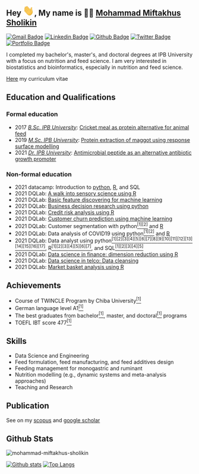 ## Hey <img src="images/hand-wave.gif" width="30px">, My name is 👨‍🔬 [Mohammad Miftakhus Sholikin](https://mohammad-miftakhus-sholikin.github.io/academic_website/profil/riwayat-hidup-penulis/)

[![Gmail Badge](https://img.shields.io/badge/-sholikin-c14438?style=flat&logo=Gmail&logoColor=white&link=mailto:mohammadmiftakhussholikin@gmail.com)](mailto:mohammadmiftakhussholikin@gmail.com) 
[![Linkedin Badge](https://img.shields.io/badge/sholikin-0072b1?style=flat&logo=Linkedin&logoColor=white&link=https://www.linkedin.com/in/mohammad-miftakhus-sholikin/)](https://www.linkedin.com/in/mohammad-miftakhus-sholikin/)
[![Github Badge](https://img.shields.io/badge/-sholikin-grey?style=flat&logo=github&logoColor=white&link=https://github.com/mohammad-miftakhus-sholikin/)](https://www.github.com/mohammad-miftakhus-sholikin/)
[![Twitter Badge](https://img.shields.io/badge/-sholikin-00acee?style=flat&logo=twitter&logoColor=white&link=https://twitter.com/mohammad-miftakhus-sholikin/)](https://www.twitter.com/mohammad-miftakhus-sholikin/)
[![Portfolio Badge](https://img.shields.io/badge/-sholikin-blue?style=flat&link=https://github.com/mohammad-miftakhus-sholikin/)](https://github.com/mohammad-miftakhus-sholikin/)

<p align='left'>I completed my bachelor's, master's, and doctoral degrees at IPB University with a focus on nutrition and feed science. I am very interested in biostatistics and bioinformatics, especially in nutrition and feed science.</p><p align='left'> <a href='https://github.com/mohammad-miftakhus-sholikin/mohammad-miftakhus-sholikin/blob/main/assets/publications/Surat_2021__Daftar-riwayat-hidup-MM-Sholikin-dosen.pdf' target=_blank><u>Here</u></a> my curriculum vitae</p>


## Education and Qualifications
### Formal education
- 2017 [_B.Sc. IPB University_](./assets/certificates/Sertifikat_2017__Ijazah-sarjana.pdf): [Cricket meal as protein alternative for animal feed](./assets/publications/2017__Undergraduate-thesis.pdf)
- 2019 [_M.Sc. IPB University_](./assets/certificates/Sertifikat_2019__Ijazah-magister.pdf): [Protein extraction of maggot using response surface modelling](./assets/publications/2019__Thesis.pdf)
- 2021 [_Dr. IPB University_](./assets/certificates/Sertifikat_2021__Ijazah-doktor.pdf): [Antimicrobial peptide as an alternative antibiotic growth promoter](./assets/publications/2021__Dissertation.pdf)
### Non-formal education
- 2021 datacamp: Introduction to [python](https://www.datacamp.com/statement-of-accomplishment/course/f1f91124dbb5a000300638066d758db5ec456b12), [R](https://www.datacamp.com/statement-of-accomplishment/course/3136bfe374498447c0a65dcc4c00cfc0b118e117), and SQL
- 2021 DQLab: [A walk into sensory science using R](https://academy.dqlab.id/certificate/pdf/DQLABDSSR1AGPCLU)
- 2021 DQLab: [Basic feature discovering for machine learning](https://academy.dqlab.id/certificate/pdf/DQLABFATPYWDDGML)
- 2021 DQLab: [Business decision research using python](https://academy.dqlab.id/certificate/pdf/DQLABDVIZ2LPMFHT)
- 2021 DQLab: [Credit risk analysis using R](https://academy.dqlab.id/certificate/pdf/DQLABMLFCRJJDGIU)
- 2021 DQLab: [Customer churn prediction using machine learning](https://academy.dqlab.id/certificate/pdf/DQLABAPL2%20CNSSLQ)
- 2021 DQLab: Customer segmentation with python[<sup>[1]</sup>](https://academy.dqlab.id/certificate/pdf/DQLABDSCS1JQWVBP)[<sup>[2]</sup>](https://academy.dqlab.id/certificate/pdf/DQLABDSCS1OUBLSH) and [R](https://academy.dqlab.id/certificate/pdf/DQLABMLMKTNGTISD)
- 2021 DQLab: Data analysis of COVID19 using python[<sup>[1]</sup>](https://academy.dqlab.id/certificate/pdf/DQLABINTP1IVOWUC)[<sup>[2]</sup>](https://academy.dqlab.id/certificate/pdf/DQLABACWP1BUUKIS) and [R](https://academy.dqlab.id/certificate/pdf/DQLABAPL3%20PROQLI)
- 2021 DQLab: Data analyst using python[<sup>[1]</sup>](https://academy.dqlab.id/certificate/pdf/DQLABINTP1AJMGTO)[<sup>[2]</sup>](https://academy.dqlab.id/certificate/pdf/DQLABINTP1COBOKN)[<sup>[3]</sup>](https://academy.dqlab.id/certificate/pdf/DQLABDTWP1INJCWE)[<sup>[4]</sup>](https://academy.dqlab.id/certificate/pdf/DQLABINTP1IHOCKL)[<sup>[5]</sup>](https://academy.dqlab.id/certificate/pdf/DQLABINTP1TISRKP)[<sup>[6]</sup>](https://academy.dqlab.id/certificate/pdf/DQLABINTP1HWVEMN)[<sup>[7]</sup>](https://academy.dqlab.id/certificate/pdf/DQLABINTP1RNITJK)[<sup>[8]</sup>](https://academy.dqlab.id/certificate/pdf/DQLABDTWP1IOMJNG)[<sup>[9]</sup>](https://academy.dqlab.id/certificate/pdf/DQLABINTP1RGPJFW)[<sup>[10]</sup>](https://academy.dqlab.id/certificate/pdf/DQLABDVIZ2BCAVMN)[<sup>[11]</sup>](https://academy.dqlab.id/certificate/pdf/DQLABDVIZ2ENNNPI)[<sup>[12]</sup>](https://academy.dqlab.id/certificate/pdf/DQLABINTP1VABJRC)[<sup>[13]</sup>](https://academy.dqlab.id/certificate/pdf/DQLABINTP1ICJBTJ)[<sup>[14]</sup>](https://academy.dqlab.id/certificate/pdf/DQLABINTP1HEBPPP)[<sup>[15]</sup>](https://academy.dqlab.id/certificate/pdf/DQLABSWP1%20LTSMAU)[<sup>[16]</sup>](https://academy.dqlab.id/certificate/pdf/DQLABSWP1%20RGHCFL)[<sup>[17]</sup>](https://academy.dqlab.id/certificate/pdf/DQLABDVPP9IFSITK), R[<sup>[1]</sup>](https://academy.dqlab.id/certificate/pdf/DQLABBGINRTKCNVL)[<sup>[2]</sup>](https://academy.dqlab.id/certificate/pdf/DQLABINTR1NTVPSS)[<sup>[3]</sup>](https://academy.dqlab.id/certificate/pdf/DQLABDTWR1NACNBW)[<sup>[4]</sup>](https://academy.dqlab.id/certificate/pdf/DQLABINTS1LDPBTR)[<sup>[5]</sup>](https://academy.dqlab.id/certificate/pdf/DQLABDTVISLCDHMJ)[<sup>[6]</sup>](https://academy.dqlab.id/certificate/pdf/DQLABINTR1UAHJRR)[<sup>[7]</sup>](https://academy.dqlab.id/certificate/pdf/DQLABAPL4%20RGWOBP), and SQL[<sup>[1]</sup>](https://academy.dqlab.id/certificate/pdf/DQLABSQLT1BDJGMP)[<sup>[2]</sup>](https://academy.dqlab.id/certificate/pdf/DQLABSQLT1EILLNJ)[<sup>[3]</sup>](https://academy.dqlab.id/certificate/pdf/DQLABSQLT2FSUGAU)[<sup>[4]</sup>](https://academy.dqlab.id/certificate/pdf/DQLABSQLT2TEETRP)[<sup>[5]</sup>](https://academy.dqlab.id/certificate/pdf/DQLABFSQL3EVLQBK)
- 2021 DQLab: [Data science in finance: dimension reduction using R](https://academy.dqlab.id/certificate/pdf/DQLABPCADRCSNEFT)
- 2021 DQLab: [Data science in telco: Data cleansing](https://academy.dqlab.id/certificate/pdf/DQLABAPL1%20DOAHPC)
- 2021 DQLab: [Market basket analysis using R](https://academy.dqlab.id/certificate/pdf/DQLABMLMBANPPNDU)


## Achievements
- Course of TWINCLE Program by Chiba University[<sup>[1]</sup>](https://github.com/mohammad-miftakhus-sholikin/mohammad-miftakhus-sholikin/blob/main/assets/certificates/Sertifikat_2020__Twincle-program.pdf)
- German language level A1[<sup>[1]</sup>](https://github.com/mohammad-miftakhus-sholikin/mohammad-miftakhus-sholikin/blob/main/assets/certificates/Sertifikat_2014__German-A1.pdf)
- The best graduates from bachelor[<sup>[1]</sup>](https://github.com/mohammad-miftakhus-sholikin/mohammad-miftakhus-sholikin/blob/main/assets/certificates/Sertifikat_2017__Lulusan-terbaik-sarjana.pdf), master, and doctoral[<sup>[1]</sup>](https://github.com/mohammad-miftakhus-sholikin/mohammad-miftakhus-sholikin/blob/main/assets/certificates/Sertifikat_2021__Lulusan-terbaik-doktor.pdf) programs
- TOEFL IBT score 477[<sup>[1]</sup>](https://github.com/mohammad-miftakhus-sholikin/mohammad-miftakhus-sholikin/blob/main/assets/certificates/Sertifikat_2019__TOEFL.pdf)


## Skills
- Data Science and Engineering
- Feed formulation, feed manufacturing, and feed additives design
- Feeding management for monogastric and ruminant
- Nutrition modelling (e.g., dynamic systems and meta-analysis approaches)
- Teaching and Research


## Publication
See on my [scopus](http://www.scopus.com/inward/authorDetails.url?authorID=57200260959&partnerID=MN8TOARS) and [google scholar](https://scholar.google.fr/citations?user=koSsmk8AAAAJ)


## Github Stats
<p align=left> <img src=https://komarev.com/ghpvc/?username=mohammad-miftakhus-sholikin alt=mohammad-miftakhus-sholikin /> </p>

[![Github stats](https://github-readme-stats.vercel.app/api?username=mohammad-miftakhus-sholikin&theme=graywhite&show_icons=true&include_all_commits=true)](https://github.com/mohammad-miftakhus-sholikin/github-readme-stats)
[![Top Langs](https://github-readme-stats.vercel.app/api/top-langs/?username=mohammad-miftakhus-sholikin&theme=graywhite&layout=compact)](https://github.com/mohammad-miftakhus-sholikin/github-readme-stats)
